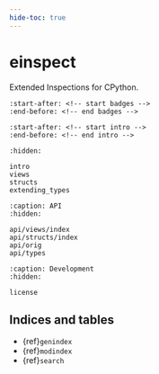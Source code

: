 ```yaml
---
hide-toc: true
---
```


# einspect

Extended Inspections for CPython.

```{include} ../../README.md
:start-after: <!-- start badges -->
:end-before: <!-- end badges -->
```
```{include} ../../README.md
:start-after: <!-- start intro -->
:end-before: <!-- end intro -->
```

```{toctree}
:hidden:

intro
views
structs
extending_types
```

```{toctree}
:caption: API
:hidden:

api/views/index
api/structs/index
api/orig
api/types
```

```{toctree}
:caption: Development
:hidden:

license
```

## Indices and tables

- {ref}`genindex`
- {ref}`modindex`
- {ref}`search`
